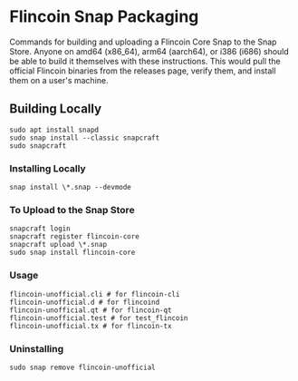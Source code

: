 # Flincoin Snap Packaging

Commands for building and uploading a Flincoin Core Snap to the Snap Store. Anyone on amd64 (x86_64), arm64 (aarch64), or i386 (i686) should be able to build it themselves with these instructions. This would pull the official Flincoin binaries from the releases page, verify them, and install them on a user's machine.

## Building Locally
```
sudo apt install snapd
sudo snap install --classic snapcraft
sudo snapcraft
```

### Installing Locally
```
snap install \*.snap --devmode
```

### To Upload to the Snap Store
```
snapcraft login
snapcraft register flincoin-core
snapcraft upload \*.snap
sudo snap install flincoin-core
```

### Usage
```
flincoin-unofficial.cli # for flincoin-cli
flincoin-unofficial.d # for flincoind
flincoin-unofficial.qt # for flincoin-qt
flincoin-unofficial.test # for test_flincoin
flincoin-unofficial.tx # for flincoin-tx
```

### Uninstalling
```
sudo snap remove flincoin-unofficial
```